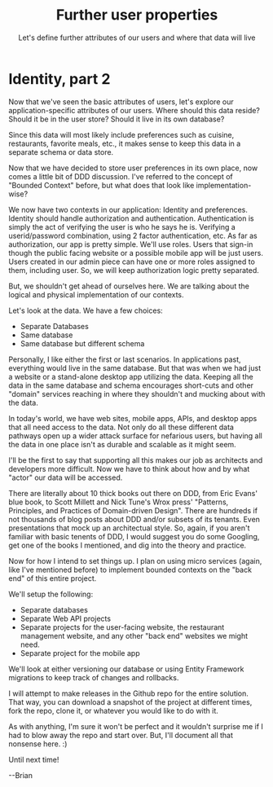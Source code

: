 ﻿---
layout: post
title: Further user properties
subtitle: Let's define further attributes of our users and where that data will live
image: /img/R2_BB8.jpeg
share-img: /img/R2_BB8.jpeg
tags: [foundation, Identity, API, the what]
---

# Identity, part 2
Now that we've seen the basic attributes of users, let's explore our application-specific attributes of our users.  Where should this data reside?  Should it be in the user store?  Should it live in its own database?

Since this data will most likely include preferences such as cuisine, restaurants, favorite meals, etc., it makes sense to keep this data in a separate schema or data store.

Now that we have decided to store user preferences in its own place, now comes a little bit of DDD discussion.  I've referred to the concept of "Bounded Context" before, but what does that look like implementation-wise?

We now have two contexts in our application:  Identity and preferences.  Identity should handle authorization and authentication.  Authentication is simply the act of verifying the user is who he says he is.  Verifying a userid/password combination, using 2 factor authentication, etc.  As far as authorization, our app is pretty simple.  We'll use roles.  Users that sign-in though the public facing website or a possible mobile app will be just users.  Users created in our admin piece can have one or more roles assigned to them, including user. So, we will keep authorization logic pretty separated.

But, we shouldn't get ahead of ourselves here.  We are talking about the logical and physical implementation of our contexts.

Let's look at the data.  We have a few choices:
* Separate Databases
* Same database
* Same database but different schema

Personally, I like either the first or last scenarios.  In applications past, everything would live in the same database.  But that was when we had just a website or a stand-alone desktop app utilizing the data.  Keeping all the data in the same database and schema encourages short-cuts and other "domain" services reaching in where they shouldn't and mucking about with the data.

In today's world, we have web sites, mobile apps, APIs, and desktop apps that all need access to the data.  Not only do all these different data pathways open up a wider attack surface for nefarious users, but having all the data in one place isn't as durable and scalable as it might seem.

I'll be the first to say that supporting all this makes our job as architects and developers more difficult.  Now we have to think about how and by what "actor" our data will be accessed.

There are literally about 10 thick books out there on DDD, from Eric Evans' blue book, to Scott Millett and Nick Tune's Wrox press' "Patterns, Principles, and Practices of Domain-driven Design".  There are hundreds if not thousands of blog posts about DDD and/or subsets of its tenants.  Even presentations that mock up an architectual style.  So, again, if you aren't familiar with basic tenents of DDD, I would suggest you do some Googling, get one of the books I mentioned, and dig into the theory and practice.

Now for how I intend to set things up.  I plan on using micro services (again, like I've mentioned before) to implement bounded contexts on the "back end" of this entire project.

We'll setup the following:
* Separate databases
* Separate Web API projects
* Separate projects for the user-facing website, the restaurant management website, and any other "back end" websites we might need.
* Separate project for the mobile app

We'll look at either versioning our database or using Entity Framework migrations to keep track of changes and rollbacks.

I will attempt to make releases in the Github repo for the entire solution.  That way, you can download a snapshot of the project at different times, fork the repo, clone it, or whatever you would like to do with it.

As with anything, I'm sure it won't be perfect and it wouldn't surprise me if I had to blow away the repo and start over.  But, I'll document all that nonsense here. :)

Until next time!

--Brian

